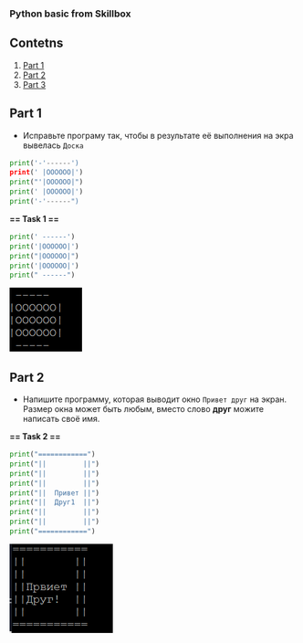 ### Python basic from Skillbox

## Contetns
1. [Part 1](#patr-1)
2. [Part 2](#part-2)
3. [Part 3](#part-3)
## Part 1

- Исправьте програму так, чтобы в результате её выполнения на экра вывелась `Доска`


``` python
print('-'------')
print(' |OOOOOO|')
print("'|OOOOOO|")
print(' |OOOOOO|')
print('-'------")
 ``` 

**== Task 1 ==** 
``` python
print(' ------')
print('|OOOOOO|')
print("|OOOOOO|")
print('|OOOOOO|')
print(" ------")
```
![Output](misc/images/cron1.png)

## Part 2
- Напишите программу, которая выводит окно `Привет друг` на экран. Размер окна может быть любым, вместо слово **друг** можите написать своё имя.

**== Task 2 ==**
```python
print("============")
print("||         ||")
print("||         ||")
print("||         ||")
print("||  Привет ||")
print("||  Друг1  ||")
print("||         ||")
print("||         ||")
print("============")
```
![Output](misc/images/cron2.png)

